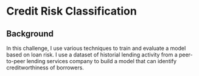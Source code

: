 # Credit Risk Classification

## Background

In this challenge, I use various techniques to train and evaluate a model based on loan risk. I use a dataset of historial lending activity from a peer-to-peer lending services company to build a model that can identify creditworthiness of borrowers.


